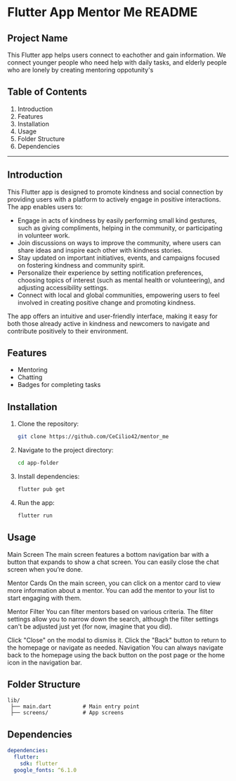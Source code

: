 # Flutter App Mentor Me README

## Project Name
This Flutter app helps users connect to eachother and gain information. We connect younger people who need help with daily tasks, and elderly people who are lonely by creating mentoring oppotunity's

## Table of Contents
1. Introduction  
2. Features  
3. Installation  
4. Usage  
5. Folder Structure  
6. Dependencies  

---

## Introduction
This Flutter app is designed to promote kindness and social connection by providing users with a platform to actively engage in positive interactions. The app enables users to:

- Engage in acts of kindness by easily performing small kind gestures, such as giving compliments, helping in the community, or participating in volunteer work.
- Join discussions on ways to improve the community, where users can share ideas and inspire each other with kindness stories.
- Stay updated on important initiatives, events, and campaigns focused on fostering kindness and community spirit.
- Personalize their experience by setting notification preferences, choosing topics of interest (such as mental health or volunteering), and adjusting accessibility settings.
- Connect with local and global communities, empowering users to feel involved in creating positive change and promoting kindness.

The app offers an intuitive and user-friendly interface, making it easy for both those already active in kindness and newcomers to navigate and contribute positively to their environment.

## Features
- Mentoring
- Chatting
- Badges for completing tasks

## Installation
1. Clone the repository:
   ```sh
   git clone https://github.com/CeCilio42/mentor_me
   ```
2. Navigate to the project directory:
   ```sh
   cd app-folder
   ```
3. Install dependencies:
   ```sh
   flutter pub get
   ```
4. Run the app:
   ```sh
   flutter run
   ```

## Usage

Main Screen
The main screen features a bottom navigation bar with a button that expands to show a chat screen. You can easily close the chat screen when you’re done.

Mentor Cards
On the main screen, you can click on a mentor card to view more information about a mentor. You can add the mentor to your list to start engaging with them.

Mentor Filter
You can filter mentors based on various criteria. The filter settings allow you to narrow down the search, although the filter settings can't be adjusted just yet (for now, imagine that you did).

Click "Close" on the modal to dismiss it.
Click the "Back" button to return to the homepage or navigate as needed.
Navigation
You can always navigate back to the homepage using the back button on the post page or the home icon in the navigation bar.

## Folder Structure
```
lib/
 ├── main.dart          # Main entry point
 ├── screens/           # App screens
```

## Dependencies
```yaml
dependencies:
  flutter:
    sdk: flutter
  google_fonts: ^6.1.0
```
